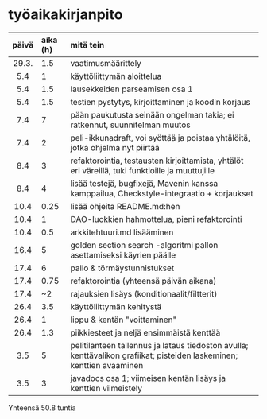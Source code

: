 # työaikakirjanpito

| päivä | aika (h) | mitä tein  |
| :----:|:-----| :-----|
| 29.3. | 1.5  | vaatimusmäärittely |
| 5.4   | 1    | käyttöliittymän aloittelua |
| 5.4   | 1.5  | lausekkeiden parseamisen osa 1 |
| 5.4   | 1.5  | testien pystytys, kirjoittaminen ja koodin korjaus |
| 7.4   | 7    | pään paukutusta seinään ongelman takia; ei ratkennut, suunnitelman muutos |
| 7.4   | 2    | peli-ikkunadraft, voi syöttää ja poistaa yhtälöitä, jotka ohjelma nyt piirtää |
| 8.4   | 3    | refaktorointia, testausten kirjoittamista, yhtälöt eri väreillä, tuki funktioille ja muuttujille |
| 8.4   | 4    | lisää testejä, bugfixejä, Mavenin kanssa kamppailua, Checkstyle-integraatio + korjaukset |
| 10.4  | 0.25 | lisää ohjeita README.md:hen
| 10.4  | 1    | DAO-luokkien hahmottelua, pieni refaktorointi |
| 10.4  | 0.5  | arkkitehtuuri.md lisääminen |
| 16.4  | 5    | golden section search -algoritmi pallon asettamiseksi käyrien päälle |
| 17.4  | 6    | pallo & törmäystunnistukset | 
| 17.4  | 0.75 | refaktorointia (yhteensä päivän aikana) |
| 17.4  | ~2   | rajauksien lisäys (konditionaalit/filtterit) |
| 26.4  | 3.5  | käyttöliittymän kehitystä |
| 26.4  | 1    | lippu & kentän "voittaminen" | 
| 26.4  | 1.3  | piikkiesteet ja neljä ensimmäistä kenttää |
| 3.5   | 5    | pelitilanteen tallennus ja lataus tiedoston avulla; kenttävalikon grafiikat; pisteiden laskeminen; kenttien avaaminen |
| 3.5   | 3    | javadocs osa 1; viimeisen kentän lisäys ja kenttien viimeistely |

Yhteensä 50.8 tuntia
